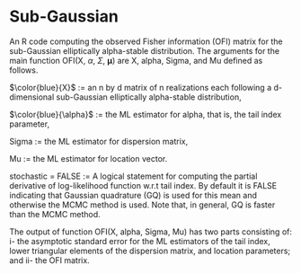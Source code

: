 # Sub-Gaussian
An R code computing the observed Fisher information (OFI) matrix for the sub-Gaussian elliptically alpha-stable distribution.
The arguments for the main function OFI(X, $\alpha$, $\Sigma$, $\boldsymbol{\mu}$) are X, alpha, Sigma, and Mu defined as follows.

$\color{blue}{X}$     := an n by d matrix of n realizations each following a d-dimensional sub-Gaussian elliptically alpha-stable distribution,

$\color{blue}{\alpha}$ := the ML estimator for alpha, that is, the tail index parameter,

Sigma := the ML estimator for dispersion matrix,

Mu    := the ML estimator for location vector.

stochastic = FALSE := A logical statement for computing the partial derivative of log-likelihood function w.r.t tail index. By default it is FALSE indicating that Gaussian quadrature (GQ) is used for this mean and otherwise the MCMC method is used. Note that, in general, GQ is faster than the MCMC method. 

The output of function OFI(X, alpha, Sigma, Mu) has two parts consisting of: i- the asymptotic standard error for the ML estimators of the tail index, lower triangular elements of the dispersion matrix, and location parameters; and ii- the OFI matrix.
